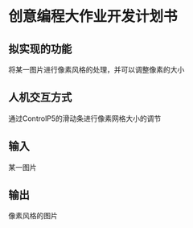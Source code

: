 # 创意编程大作业开发计划书  
## 拟实现的功能
将某一图片进行像素风格的处理，并可以调整像素的大小
## 人机交互方式
通过ControlP5的滑动条进行像素网格大小的调节
## 输入
某一图片
## 输出
像素风格的图片
